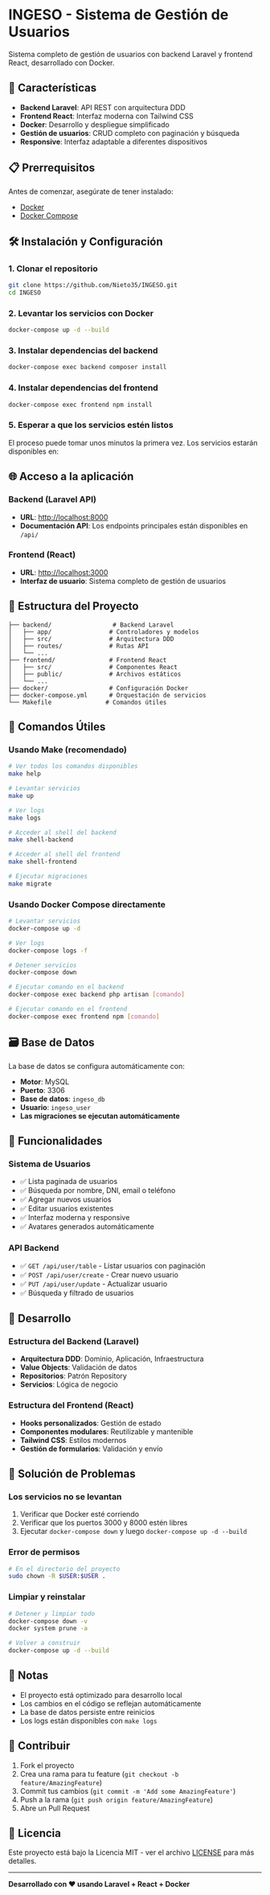 # INGESO - Sistema de Gestión de Usuarios

Sistema completo de gestión de usuarios con backend Laravel y frontend React, desarrollado con Docker.

## 🚀 Características

- **Backend Laravel**: API REST con arquitectura DDD
- **Frontend React**: Interfaz moderna con Tailwind CSS
- **Docker**: Desarrollo y despliegue simplificado
- **Gestión de usuarios**: CRUD completo con paginación y búsqueda
- **Responsive**: Interfaz adaptable a diferentes dispositivos

## 📋 Prerrequisitos

Antes de comenzar, asegúrate de tener instalado:

- [Docker](https://www.docker.com/get-started)
- [Docker Compose](https://docs.docker.com/compose/install/)

## 🛠️ Instalación y Configuración

### 1. Clonar el repositorio

```bash
git clone https://github.com/Nieto35/INGESO.git
cd INGESO
```

### 2. Levantar los servicios con Docker

```bash
docker-compose up -d --build
```

### 3. Instalar dependencias del backend

```bash
docker-compose exec backend composer install
```

### 4. Instalar dependencias del frontend

```bash
docker-compose exec frontend npm install
```

### 5. Esperar a que los servicios estén listos

El proceso puede tomar unos minutos la primera vez. Los servicios estarán disponibles en:

## 🌐 Acceso a la aplicación

### Backend (Laravel API)
- **URL**: [http://localhost:8000](http://localhost:8000)
- **Documentación API**: Los endpoints principales están disponibles en `/api/`

### Frontend (React)
- **URL**: [http://localhost:3000](http://localhost:3000)
- **Interfaz de usuario**: Sistema completo de gestión de usuarios

## 📁 Estructura del Proyecto

```
├── backend/                 # Backend Laravel
│   ├── app/                # Controladores y modelos
│   ├── src/                # Arquitectura DDD
│   ├── routes/             # Rutas API
│   └── ...
├── frontend/               # Frontend React
│   ├── src/                # Componentes React
│   ├── public/             # Archivos estáticos
│   └── ...
├── docker/                 # Configuración Docker
├── docker-compose.yml      # Orquestación de servicios
└── Makefile               # Comandos útiles
```

## 🔧 Comandos Útiles

### Usando Make (recomendado)

```bash
# Ver todos los comandos disponibles
make help

# Levantar servicios
make up

# Ver logs
make logs

# Acceder al shell del backend
make shell-backend

# Acceder al shell del frontend
make shell-frontend

# Ejecutar migraciones
make migrate
```

### Usando Docker Compose directamente

```bash
# Levantar servicios
docker-compose up -d

# Ver logs
docker-compose logs -f

# Detener servicios
docker-compose down

# Ejecutar comando en el backend
docker-compose exec backend php artisan [comando]

# Ejecutar comando en el frontend
docker-compose exec frontend npm [comando]
```

## 🗃️ Base de Datos

La base de datos se configura automáticamente con:
- **Motor**: MySQL
- **Puerto**: 3306
- **Base de datos**: `ingeso_db`
- **Usuario**: `ingeso_user`
- **Las migraciones se ejecutan automáticamente**

## 🎯 Funcionalidades

### Sistema de Usuarios
- ✅ Lista paginada de usuarios
- ✅ Búsqueda por nombre, DNI, email o teléfono
- ✅ Agregar nuevos usuarios
- ✅ Editar usuarios existentes
- ✅ Interfaz moderna y responsive
- ✅ Avatares generados automáticamente

### API Backend
- ✅ `GET /api/user/table` - Listar usuarios con paginación
- ✅ `POST /api/user/create` - Crear nuevo usuario
- ✅ `PUT /api/user/update` - Actualizar usuario
- ✅ Búsqueda y filtrado de usuarios

## 🚧 Desarrollo

### Estructura del Backend (Laravel)
- **Arquitectura DDD**: Dominio, Aplicación, Infraestructura
- **Value Objects**: Validación de datos
- **Repositorios**: Patrón Repository
- **Servicios**: Lógica de negocio

### Estructura del Frontend (React)
- **Hooks personalizados**: Gestión de estado
- **Componentes modulares**: Reutilizable y mantenible
- **Tailwind CSS**: Estilos modernos
- **Gestión de formularios**: Validación y envío

## 🐛 Solución de Problemas

### Los servicios no se levantan
1. Verificar que Docker esté corriendo
2. Verificar que los puertos 3000 y 8000 estén libres
3. Ejecutar `docker-compose down` y luego `docker-compose up -d --build`

### Error de permisos
```bash
# En el directorio del proyecto
sudo chown -R $USER:$USER .
```

### Limpiar y reinstalar
```bash
# Detener y limpiar todo
docker-compose down -v
docker system prune -a

# Volver a construir
docker-compose up -d --build
```

## 📝 Notas

- El proyecto está optimizado para desarrollo local
- Los cambios en el código se reflejan automáticamente
- La base de datos persiste entre reinicios
- Los logs están disponibles con `make logs`

## 🤝 Contribuir

1. Fork el proyecto
2. Crea una rama para tu feature (`git checkout -b feature/AmazingFeature`)
3. Commit tus cambios (`git commit -m 'Add some AmazingFeature'`)
4. Push a la rama (`git push origin feature/AmazingFeature`)
5. Abre un Pull Request

## 📄 Licencia

Este proyecto está bajo la Licencia MIT - ver el archivo [LICENSE](LICENSE) para más detalles.

---

**Desarrollado con ❤️ usando Laravel + React + Docker**